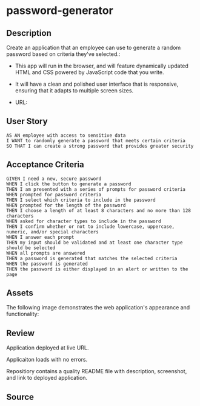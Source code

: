 # password-generator
 
## Description

 Create an application that an employee can use to generate a random password based on criteria they've selected.:

* This app will run in the browser, and will feature dynamically updated HTML and CSS powered by JavaScript code that you write. 

*  It will have a clean and polished user interface that is responsive, ensuring that it adapts to multiple screen sizes.
  
* URL: 

## User Story
```
AS AN employee with access to sensitive data
I WANT to randomly generate a password that meets certain criteria
SO THAT I can create a strong password that provides greater security
```

##  Acceptance Criteria 
```
GIVEN I need a new, secure password
WHEN I click the button to generate a password
THEN I am presented with a series of prompts for password criteria
WHEN prompted for password criteria
THEN I select which criteria to include in the password
WHEN prompted for the length of the password
THEN I choose a length of at least 8 characters and no more than 128 characters
WHEN asked for character types to include in the password
THEN I confirm whether or not to include lowercase, uppercase, numeric, and/or special characters
WHEN I answer each prompt
THEN my input should be validated and at least one character type should be selected
WHEN all prompts are answered
THEN a password is generated that matches the selected criteria
WHEN the password is generated
THEN the password is either displayed in an alert or written to the page
```

## Assets

The following image demonstrates the web application's appearance and functionality:

## Review

Application deployed at live URL.

Applicaiton loads with no errors.

Repositiory contains a quality README file with description, screenshot, and link to deployed application.

## Source

